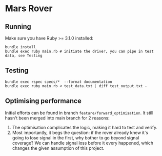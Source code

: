 # Mars Rover

## Running

Make sure you have Ruby >= 3.1.0 installed:

```
bundle install
bundle exec ruby main.rb # initiate the driver, you can pipe in test data, see Testing
```

## Testing

```
bundle exec rspec specs/*  --format documentation
bundle exec ruby main.rb < test_data.txt | diff test_output.txt -
```

## Optimising performance

Initial efforts can be found in branch `feature/forward_optimisation`. It still hasn't been merged into main branch for 2 reasons:

1. The optimisation complicates the logic, making it hard to test and verify.
2. Most importantly, it begs the question: if the rover already knew it's going to lose signal in the first, why bother to go beyond signal coverage? We can handle signal loss before it every happened, which changes the given assumption of this project.
